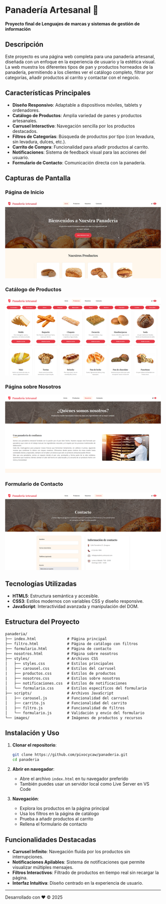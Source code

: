 # Panadería Artesanal 🍞

**Proyecto final de Lenguajes de marcas y sistemas de gestión de información**

## Descripción

Este proyecto es una página web completa para una panadería artesanal, diseñada con un enfoque en la experiencia de usuario y la estética visual. La web muestra los diferentes tipos de pan y productos horneados de la panadería, permitiendo a los clientes ver el catálogo completo, filtrar por categorías, añadir productos al carrito y contactar con el negocio.

## Características Principales

- **Diseño Responsivo**: Adaptable a dispositivos móviles, tablets y ordenadores.
- **Catálogo de Productos**: Amplia variedad de panes y productos artesanales.
- **Carrusel Interactivo**: Navegación sencilla por los productos destacados.
- **Filtros de Categorías**: Búsqueda de productos por tipo (con levadura, sin levadura, dulces, etc.).
- **Carrito de Compra**: Funcionalidad para añadir productos al carrito.
- **Notificaciones**: Sistema de feedback visual para las acciones del usuario.
- **Formulario de Contacto**: Comunicación directa con la panadería.

## Capturas de Pantalla

### Página de Inicio
![Página de Inicio](./images/screenshots/inicio.png)

### Catálogo de Productos
![Catálogo de Productos](./images/screenshots/catalogo.png)

### Página sobre Nosotros
![nosotros](./images/screenshots/nosotros.png)

### Formulario de Contacto
![Formulario de Contacto](./images/screenshots/contacto.png)

## Tecnologías Utilizadas

- **HTML5**: Estructura semántica y accesible.
- **CSS3**: Estilos modernos con variables CSS y diseño responsive.
- **JavaScript**: Interactividad avanzada y manipulación del DOM.

## Estructura del Proyecto

```
panaderia/
├── index.html              # Página principal
├── filtro.html             # Página de catálogo con filtros
├── formulario.html         # Página de contacto
├── nosotros.html           # Página sobre nosotros
├── styles/                 # Archivos CSS
│   ├── styles.css          # Estilos principales
│   ├── carousel.css        # Estilos del carrusel
|   ├── productos.css       # Estilos de productos
|   ├── nosotros.css        # Estilos sobre nosotros
│   ├── notificaciones.css  # Estilos de notificaciones
│   └── formulario.css      # Estilos específicos del formulario
├── scripts/                # Archivos JavaScript
│   ├── carousel.js         # Funcionalidad del carrusel
│   ├── carrito.js          # Funcionalidad del carrito
│   ├── filtro.js           # Funcionalidad de filtros
│   └── formulario.js       # Validación y envío del formulario
└── images/                 # Imágenes de productos y recursos
```

## Instalación y Uso

1. **Clonar el repositorio**:
   ```bash
   git clone https://github.com/pixocycaw/panaderia.git
   cd panaderia
   ```

2. **Abrir en navegador**:
   - Abre el archivo `index.html` en tu navegador preferido
   - También puedes usar un servidor local como Live Server en VS Code

3. **Navegación**:
   - Explora los productos en la página principal
   - Usa los filtros en la página de catálogo
   - Prueba a añadir productos al carrito
   - Rellena el formulario de contacto

## Funcionalidades Destacadas

- **Carrusel Infinito**: Navegación fluida por los productos sin interrupciones.
- **Notificaciones Apilables**: Sistema de notificaciones que permite visualizar múltiples mensajes.
- **Filtros Interactivos**: Filtrado de productos en tiempo real sin recargar la página.
- **Interfaz Intuitiva**: Diseño centrado en la experiencia de usuario.

---

Desarrollado con ❤ © 2025

